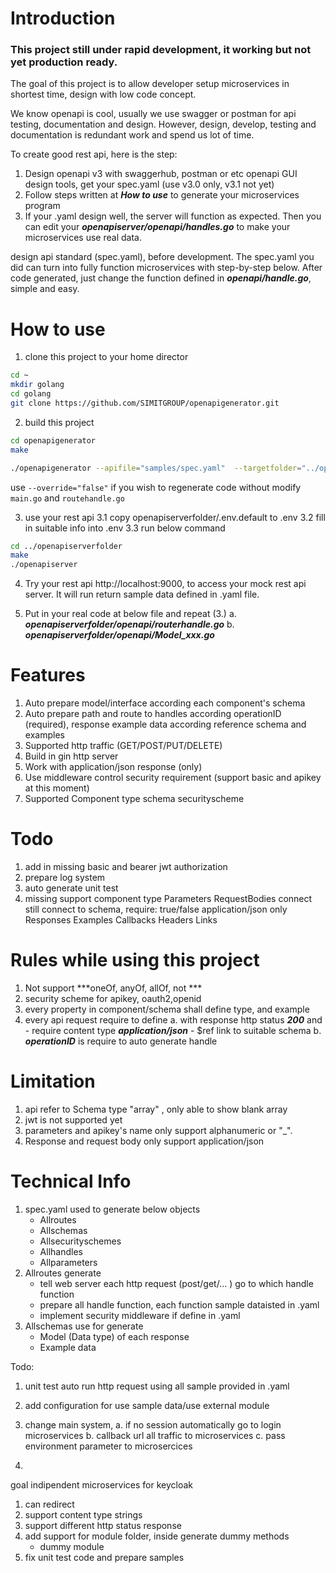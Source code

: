 # Introduction
### This project still under rapid development, it working but not yet production ready.

The goal of this project is to allow developer setup microservices in shortest time, design with low code concept. 

We know openapi is cool, usually we use swagger or postman for api testing, documentation and design. However, design, develop, testing and documentation is redundant work and spend us lot of time.

To create good rest api, here is the step:
1. Design openapi v3 with swaggerhub, postman or etc openapi GUI design tools, get your spec.yaml (use v3.0 only, v3.1 not yet)
2. Follow steps written at ***How to use*** to generate your microservices program
3. If your .yaml design well, the server will function as expected. Then you can edit your ***openapiserver/openapi/handles.go*** to make your microservices use real data.


 design api standard (spec.yaml), before development. The spec.yaml you did can turn into fully function microservices with step-by-step below. After code generated, just change the function defined in ***openapi/handle.go***, simple and easy.


# How to use
1. clone this project to your home director
```bash
cd ~
mkdir golang
cd golang
git clone https://github.com/SIMITGROUP/openapigenerator.git
```
2. build this project
```bash
cd openapigenerator
make

./openapigenerator --apifile="samples/spec.yaml"  --targetfolder="../openapiserverfolder" --projectname="openapiserver" --listen=":9000"  --lang="go" --overridehandle="true"
```
use `--override="false"` if you wish to regenerate code without modify ```main.go``` and ```routehandle.go```

3. use your rest api
    3.1 copy openapiserverfolder/.env.default to .env
    3.2 fill in suitable info into .env
    3.3 run below command
```bash
cd ../openapiserverfolder
make
./openapiserver
```

4. Try your rest api http://localhost:9000, to access your mock rest api server. It will run return sample data defined in .yaml file.

5. Put in your real code at below file and repeat (3.)
    a.  ***openapiserverfolder/openapi/routerhandle.go***
    b.  ***openapiserverfolder/openapi/Model_xxx.go***


# Features
1. Auto prepare model/interface according each component's schema
2. Auto prepare path and route to handles according operationID (required), response example data according reference schema and examples
3. Supported http traffic (GET/POST/PUT/DELETE)
4. Build in gin http server
5. Work with application/json response (only)
6. Use middleware control security requirement (support basic and apikey at this moment)
7. Supported Component type
    schema
    securityscheme


# Todo
1. add in missing basic and bearer jwt authorization
2. prepare log system
3. auto generate unit test
4. missing support component type
    Parameters
    RequestBodies
        connect still connect to schema, 
            require: true/false
            application/json only
    Responses
    Examples
    Callbacks
    Headers
    Links

# Rules while using this project
1. Not support  ***oneOf, anyOf, allOf, not ***
2. security scheme for apikey, oauth2,openid
3. every property in component/schema shall define type, and example
4. every api request require to define
    a. with response http status ***200*** and
            - require content type ***application/json***
            - $ref link to suitable schema
    b. ***operationID*** is require to auto generate handle

# Limitation
1. api refer to Schema type "array" , only able to show blank array
2. jwt is not supported yet
3. parameters and apikey's name only support alphanumeric or "_".
4. Response and request body only support application/json


# Technical Info
1. spec.yaml used to generate below objects
    - Allroutes
    - Allschemas
    - Allsecurityschemes
    - Allhandles
    - Allparameters
3. Allroutes generate
    - tell web server each http request (post/get/... ) go to which handle function
    - prepare all handle function, each function sample dataisted in .yaml
    - implement security middleware if define in .yaml 
2. Allschemas use for generate
    - Model (Data type) of each response
    - Example data



Todo:
1. unit test auto run http request using all sample provided in .yaml
2. add configuration for use sample data/use external module





1. change main system, 
    a. if no session automatically go to login microservices
    b. callback url all traffic to microservices
    c. pass environment parameter to microsercices
2.



goal indipendent microservices  for keycloak
1. can redirect
2. support content type strings
3. support different http status response
4. add support for module folder, inside generate dummy methods
    - dummy module
5. fix unit test code and prepare samples